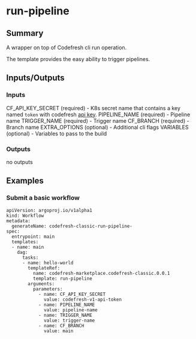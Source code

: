 # run-pipeline

## Summary
A wrapper on top of Codefresh cli run operation.

The template provides the easy ability to trigger pipelines.

## Inputs/Outputs

### Inputs
CF_API_KEY_SECRET (required) - K8s secret name that contains a key named `token` with codefresh [api key](https://codefresh.io/docs/docs/integrations/codefresh-api/#authentication-instructions).
PIPELINE_NAME (required) - Pipeline name
TRIGGER_NAME (required) - Trigger name
CF_BRANCH (required) - Branch name
EXTRA_OPTIONS (optional) - Additional cli flags
VARIABLES (optional) - Variables to pass to the build

### Outputs
no outputs

## Examples

### Submit a basic workflow 
```
apiVersion: argoproj.io/v1alpha1
kind: Workflow
metadata:
  generateName: codefresh-classic-run-pipeline-
spec:
  entrypoint: main
  templates:
  - name: main
    dag:
      tasks:
      - name: hello-world
        templateRef:
          name: codefresh-marketplace.codefresh-classic.0.0.1
          template: run-pipeline
        arguments:
          parameters:
            - name: CF_API_KEY_SECRET
              value: codefresh-v1-api-token
            - name: PIPELINE_NAME
              value: pipeline-name
            - name: TRIGGER_NAME
              value: trigger-name
            - name: CF_BRANCH
              value: main
```
